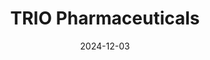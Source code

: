 ---  
layout: startup_page  
title: "TRIO Pharmaceuticals"  
id: "triopharmaceuticals.com"  
permalink: "/triopharmaceuticalstriopharmaceuticals.com12032024/"  
website: "https://www.triopharmaceuticals.com/"  
funding_round: "Pre-Series A"  
funding_amount: "$3.1M"  
investors: "Friedman Bioventure Fund (FBVF), Multiple Myeloma Research Foundation (MMRF) through its Myeloma Investment Fund (MIF), NuFund Venture Group, Life Science Angels"  
about: "TRIO Pharmaceuticals is a biotechnology company developing bispecific antibodies for cancer treatment. Their proprietary TRAILBody™ and TIE-ADC™ platforms combine targeted tumor growth inhibition with immune system modulation for potent, less toxic therapies. This approach addresses high unmet medical needs in cancers like multiple myeloma and leukemia."  
markets: "Biotechnology, Cancer Therapeutics, Immunotherapy, Health Care, Medical, Therapeutics, Drug Discovery, Life Sciences, Oncology"  
hq: "San Diego, California, United States"  
founded_year: "2018"  
linkedin: "https://www.linkedin.com/company/trio-pharmaceutials-inc"  
twitter: ""  
instagram: ""  
facebook: ""  
crunchbase: "https://www.crunchbase.com/organization/trio-pharmaceuticals-inc"  
pitchbook: "https://pitchbook.com/profiles/company/492890-41"  

date_display: "03-Dec-2024"  
date: "2024-12-03"

# SEO Optimization  
meta_title: "TRIO Pharmaceuticals - Pre-Series A Funding ($3.1M)"  
meta_description: "TRIO Pharmaceuticals, TRIO Pharmaceuticals is a biotechnology company developing bispecific antibodies for cancer treatment. Their proprietary TRAILBody™ and TIE-ADC™ platf..."  
meta_keywords: "TRIO Pharmaceuticals, Biotechnology, Cancer Therapeutics, Immunotherapy, Health Care, Medical, Therapeutics, Drug Discovery, Life Sciences, Oncology, Pre-Series A funding"  
canonical_url: "https://startup.projectstartups.com/triopharmaceuticalstriopharmaceuticals.com12032024/"  
---